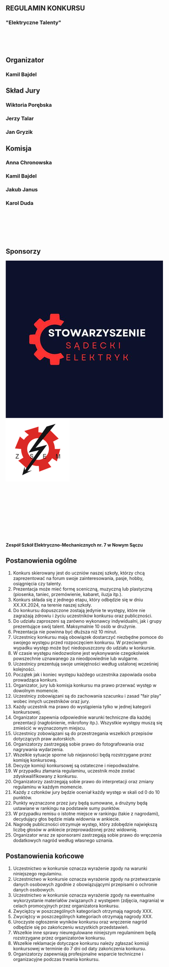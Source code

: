 <!-- markdownlint-disable MD033 -->
<!-- markdownlint-disable MD041 -->
<!-- markdownlint-disable MD010 -->

<div class="container">
	<div class="content-expanded">
		<h2 class="title-text"><strong>REGULAMIN KONKURSU</strong></h2>
		<h3 class="title-text">"Elektryczne Talenty"</h3>
	</div>
</div>

<br/>
<br/>
<br/>

<div class="container">
	<div class="content">
		<div class="container">
			<div class="content">
				<h2><strong>Organizator</strong></h2>
				<h3>Kamil Bajdel</h3>
			</div>
		</div>
	</div>
	<div class="content">
		<div class="container">
			<div class="content">
				<h2><strong>Skład Jury</strong></h2>
				<h3><strong>Wiktoria Porębska</strong></h3>
				<h3>Jerzy Talar</h3>
				<h3>Jan Gryzik</h3>
			</div>
		</div>
	</div>
	<div class="content">
		<div class="container">
			<div class="content">
				<h2><strong>Komisja</strong></h2>
				<h3><strong>Anna Chronowska</strong></h3>
				<h3>Kamil Bajdel</h3>
				<h3>Jakub Janus</h3>
				<h3>Karol Duda</h3>
			</div>
		</div>
	</div>
</div>

<br/>
<br/>
<br/>
<br/>
<br/>
<div class="container">
	<div class="content-expanded">
		<h2 class="title-text-compact"><strong>Sponsorzy</strong></h2>
	</div>
</div>
<div class="container-center-center">
	<div class="content-compact">
		<!-- <h4 class="title-text">"Stowarzyszenie Sądecki Elektryk"</h4> -->
		<img src="../static/stowarzyszenie_logo.jpg" alt="Stowarzyszenie Logo" class="img-xs">
	</div>
	<div class="content-compact">
		<!-- <h4 class="title-text">"ZSEM"</h4> -->
		<img src="../static/zsem_logo.png" alt="ZSEM Logo" class="img-xs">
	</div>
</div>

<br/>
<br/>
<br/>
<br/>
<br/>
<br/>
<br/>
<br/>
<br/>
<br/>
<div class="container-center">
	<div class="content">
		<h4>Zespół Szkół Elektryczno-Mechanicznych nr. 7 w Nowym Sączu</h4>
	</div>
</div>

<div class="page"/>

<div class="container-center">
    <h2 class="title-text">Postanowienia ogólne</h2>
</div>

<div class="container-left">
	<div class="content">
		<ol>
			<li>Konkurs skierowany jest do uczniów naszej szkoły, którzy chcą zaprezentować na forum swoje zainteresowania, pasje, hobby, osiągnięcia czy talenty.</li>
			<li>Prezentacja może mieć formę sceniczną, muzyczną lub plastyczną (piosenka, taniec, przemówienie, kabaret, iluzja itp.).</li>
			<li>Konkurs składa się z jednego etapu, który odbędzie się w dniu XX.XX.2024, na terenie naszej szkoły.</li>
			<li>Do konkursu dopuszczone zostają jedynie te występy, które nie zagrażają zdrowiu i życiu uczestników konkursu oraz publiczności.</li>
			<li>Do udziału zaproszeni są zarówno wykonawcy indywidualni, jak i grupy prezentujące swój talent. Maksymalnie 10 osób w drużynie.</li>
			<li>Prezentacja nie powinna być dłuższa niż 10 minut.</li>
			<li>Uczestnicy konkursu mają obowiązek dostarczyć niezbędne pomoce do swojego występu przed rozpoczęciem konkursu. W przeciwnym wypadku występ może być niedopuszczony do udziału w konkursie.</li>
			<li>W czasie występu niedozwolone jest wykonywanie czegokolwiek powszechnie uznawanego za nieodpowiednie lub wulgarne.</li>
			<li>Uczestnicy prezentują swoje umiejętności według ustalonej wcześniej kolejności.</li>
			<li>Początek jak i koniec występu każdego uczestnika zapowiada osoba prowadząca konkurs.</li>
			<li>Organizator, jury lub komisja konkursu ma prawo przerwać występ w dowolnym momencie.</li>
			<li>Uczestnicy zobowiązani są do zachowania szacunku i zasad "fair play" wobec innych uczestników oraz jury.</li>
			<li>Każdy uczestnik ma prawo do wystąpienia tylko w jednej kategorii konkursowej.</li>
			<li>Organizator zapewnia odpowiednie warunki techniczne dla każdej prezentacji (nagłośnienie, mikrofony itp.). Wszystkie występy muszą się zmieścić w wyznaczonym miejscu.</li>
			<li>Uczestnicy zobowiązani są do przestrzegania wszelkich przepisów dotyczących praw autorskich.</li>
			<li>Organizatorzy zastrzegają sobie prawo do fotografowania oraz nagrywania wydarzenia.</li>
			<li>Wszelkie sytuacje sporne lub niejasności będą rozstrzygane przez komisję konkursową.</li>
			<li>Decyzje komisji konkursowej są ostateczne i niepodważalne.</li>
			<li>W przypadku złamania regulaminu, uczestnik może zostać zdyskwalifikowany z konkursu.</li>
			<li>Organizatorzy zastrzegają sobie prawo do interpretacji oraz zmiany regulaminu w każdym momencie.</li>
			<li>Każdy z członków jury będzie oceniał każdy występ w skali od 0 do 10 punktów.</li>
			<li>Punkty wyznaczone przez jury będą sumowane, a drużyny będą ustawiane w rankingu na podstawie sumy punktów.</li>
			<li>W przypadku remisu o istotne miejsce w rankingu (takie z nagrodami), decydujący głos będzie miała widownia w ankiecie.</li>
			<li>Nagrodę publiczności otrzymuje występ, który zdobędzie największą liczbę głosów w ankiecie przeprowadzonej przez widownię.</li>
			<li>Organizator wraz ze sponsorami zastrzegają sobie prawo do wręczenia dodatkowych nagród według własnego uznania.</li>
		</ol>
	</div>
</div>

<div class="page"/>

<div class="container-center">
    <h2 class="title-text">Postanowienia końcowe</h2>
</div>

<div class="container-left">
	<div class="content">
		<ol>
			<li>Uczestnictwo w konkursie oznacza wyrażenie zgody na warunki niniejszego regulaminu.</li>
			<li>Uczestnictwo w konkursie oznacza wyrażenie zgody na przetwarzanie danych osobowych zgodnie z obowiązującymi przepisami o ochronie danych osobowych.</li>
			<li>Uczestnictwo w konkursie oznacza wyrażenie zgody na ewentualne wykorzystanie materiałów związanych z występem (zdjęcia, nagrania) w celach promocyjnych przez organizatora konkursu.</li>
			<li>Zwyciężcy w poszczególnych kategoriach otrzymają nagrody XXX.</li>
			<li>Zwyciężcy w poszczególnych kategoriach otrzymają nagrody XXX.</li>
			<li>Uroczyste ogłoszenie wyników konkursu oraz wręczenie nagród odbędzie się po zakończeniu wszystkich przedstawień.</li>
			<li>Wszelkie inne sprawy nieuregulowane niniejszym regulaminem będą rozstrzygane przez organizatorów konkursu.</li>
			<li>Wszelkie reklamacje dotyczące konkursu należy zgłaszać komisji konkursowej w terminie do 7 dni od daty zakończenia konkursu.</li>
			<li>Organizatorzy zapewniają profesjonalne wsparcie techniczne i organizacyjne podczas trwania konkursu.</li>
		</ol>
	</div>
</div>
